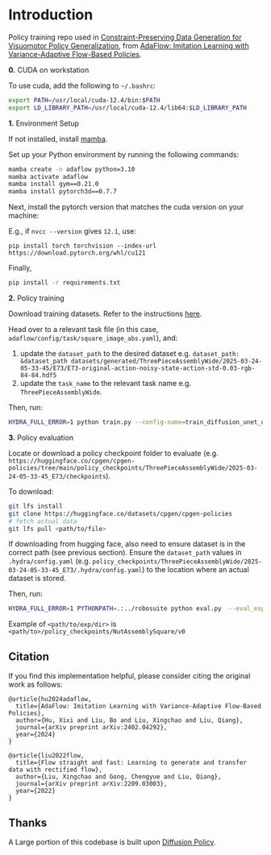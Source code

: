 # Introduction

Policy training repo used in [Constraint-Preserving Data Generation
for Visuomotor Policy Generalization](https://cp-gen.github.io), from [AdaFlow: Imitation Learning with Variance-Adaptive Flow-Based Policies](https://arxiv.org/abs/2402.04292).


**0.** CUDA on workstation

To use cuda, add the following to `~/.bashrc`:

```bash
export PATH=/usr/local/cuda-12.4/bin:$PATH
export LD_LIBRARY_PATH=/usr/local/cuda-12.4/lib64:$LD_LIBRARY_PATH
```

**1.** Environment Setup

If not installed, install [mamba](https://github.com/conda-forge/miniforge?tab=readme-ov-file#unix-like-platforms-macos--linux).

Set up your Python environment by running the following commands:
```bash
mamba create -n adaflow python=3.10
mamba activate adaflow
mamba install gym==0.21.0
mamba install pytorch3d==0.7.7
```

Next, install the pytorch version that matches the cuda version on your machine:

E.g., if `nvcc --version` gives `12.1`, use: 

`pip install torch torchvision --index-url https://download.pytorch.org/whl/cu121`

Finally,

```bash
pip install -r requirements.txt
```

**2.** Policy training

Download training datasets. Refer to the instructions [here](https://github.com/kevin-thankyou-lin/cpgen?tab=readme-ov-file#download-generated-datasets).

Head over to a relevant task file (in this case, `adaflow/config/task/square_image_abs.yaml`), and:

1) update the `dataset_path` to
the desired dataset e.g. `dataset_path: &dataset_path datasets/generated/ThreePieceAssemblyWide/2025-03-24-05-33-45/E73/E73-original-action-noisy-state-action-std-0.03-rgb-84-84.hdf5`
2) update the `task_name` to the relevant task name e.g. `ThreePieceAssemblyWide`.

Then, run:

```bash
HYDRA_FULL_ERROR=1 python train.py --config-name=train_diffusion_unet_ddpm_image_workspace_robomimic task=square_image_abs task.dataset_type=ph
```

**3.** Policy evaluation


Locate or download a policy checkpoint folder to evaluate (e.g. `https://huggingface.co/cpgen/cpgen-policies/tree/main/policy_checkpoints/ThreePieceAssemblyWide/2025-03-24-05-33-45_E73/checkpoints`).

To download:

```bash
git lfs install
git clone https://huggingface.co/datasets/cpgen/cpgen-policies
# fetch actual data
git lfs pull <path/to/file>
```

If downloading from hugging face, also need to ensure dataset is in the correct path (see previous section). Ensure the `dataset_path` values in `.hydra/config.yaml` (e.g. `policy_checkpoints/ThreePieceAssemblyWide/2025-03-24-05-33-45_E73/.hydra/config.yaml`) to the location where an actual dataset is stored.

Then, run:

```bash
HYDRA_FULL_ERROR=1 PYTHONPATH=.:../robosuite python eval.py  --eval_exp_dir <path/to/exp/dir> --num_inference_steps 100 
```

Example of `<path/to/exp/dir>` is `<path/to>/policy_checkpoints/NutAssemblySquare/v0`


## Citation

If you find this implementation helpful, please consider citing the original work as follows:
```
@article{hu2024adaflow,
  title={AdaFlow: Imitation Learning with Variance-Adaptive Flow-Based Policies},
  author={Hu, Xixi and Liu, Bo and Liu, Xingchao and Liu, Qiang},
  journal={arXiv preprint arXiv:2402.04292},
  year={2024}
}

@article{liu2022flow,
  title={Flow straight and fast: Learning to generate and transfer data with rectified flow},
  author={Liu, Xingchao and Gong, Chengyue and Liu, Qiang},
  journal={arXiv preprint arXiv:2209.03003},
  year={2022}
}
```

## Thanks
A Large portion of this codebase is built upon [Diffusion Policy](https://github.com/real-stanford/diffusion_policy).






